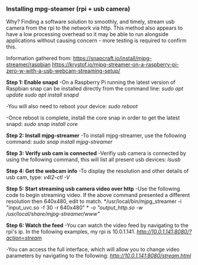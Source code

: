 ### Installing mpg-steamer (rpi + usb camera)

Why? Finding a software solution to smoothly, and timely, stream usb camera from the rpi to the network via http. This method also appears to have a low processing overhead so it may be able to run alongside applications without causing concern - more testing is required to confirm this.



Information gathered from:
https://snapcraft.io/install/mjpg-streamer/raspbian
https://krystof.io/mjpg-streamer-on-a-raspberry-pi-zero-w-with-a-usb-webcam-streaming-setup/



**Step 1: Enable snapd**
-On a Raspberry Pi running the latest version of Raspbian snap can be installed directly from the command line:
*sudo apt update*
*sudo apt install snapd*

-You will also need to reboot your device:
*sudo reboot*

-Once reboot is complete, install the core snap in order to get the latest snapd:
*sudo snap install core*



**Step 2: Install mjpg-streamer**
-To install mjpg-streamer, use the following command:
*sudo snap install mjpg-streamer*



**Step 3: Verify usb cam is connected**
-Verifiy usb camera is connected by using the following command, this will list all present usb devices:
*lsusb*



**Step 4: Get the webcam info**
-To display the resolution and other details of usb cam, type:
*v4l2-ctl -V*



**Step 5: Start streaming usb camera video over http**
-Use the following code to begin streaming video. If the above command presented a different resolution then 640x480, edit to match.
*/usr/local/bin/mjpg_streamer -i "input_uvc.so -f 30 -r 640x480" \*
*-o "output_http.so -w /usr/local/share/mjpg-streamer/www"*



**Step 6: Watch the feed**
-You can watch the video feed by navigating to the rpi's ip. In the following examples, my rpi is 10.0.1.141.
*http://10.0.1.141:8080/?action=stream*

-You can access the full interface, which will allow you to change video parameters by navigating to the following:
*http://10.0.1.141:8080/stream.html*
